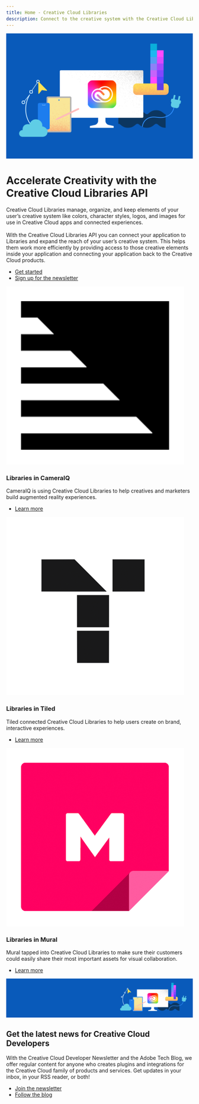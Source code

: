 ```yaml
---
title: Home - Creative Cloud Libraries
description: Connect to the creative system with the Creative Cloud Libraries API
---
```


<Hero slots="image, heading, text, buttons" variant="halfwidth" />

![Creative Cloud banner](../images/cc-hero.png)

# Accelerate Creativity with the Creative Cloud Libraries API

Creative Cloud Libraries manage, organize, and keep elements of your user’s creative system like colors, character styles, logos, and images for use in Creative Cloud apps and connected experiences. <br /> <br /> With the Creative Cloud Libraries API you can connect your application to Libraries and expand the reach of your user’s creative system. This helps them work more efficiently by providing access to those creative elements inside your application and connecting your application back to the Creative Cloud products.

- [Get started](https://adobe.io)
- [Sign up for the newsletter](https://adobe.io)

<TextBlock slots="image, heading, text, links" width="33%" theme="light" isCentered />

![MSFT Teams logo](images/cameraiq.png)

### Libraries in CameraIQ

CameraIQ is using Creative Cloud Libraries to help creatives and marketers build augmented reality experiences.

- [Learn more](https://www.microsoft.com/microsoft-365/microsoft-teams/group-chat-software)

<TextBlock slots="image, heading, text, links" width="33%" theme="light" isCentered />

![JIRA Cloud logo](images/tiled.png)

### Libraries in Tiled

Tiled connected Creative Cloud Libraries to help users create on brand, interactive experiences.

- [Learn more](https://tiled.co/cclibraries/)

<TextBlock slots="image, heading, text, links" width="33%" theme="light" isCentered />

![Slack logo](images/mural.png)

### Libraries in Mural

Mural tapped into Creative Cloud Libraries to make sure their customers could easily share their most important assets for visual collaboration.

- [Learn more](https://slack.com/enterprise)

<SummaryBlock slots="image, heading, text, buttons" background="rgb(246, 16, 27)" />

![CC banner](../images/cc-banner.png)

## Get the latest news for Creative Cloud Developers

With the Creative Cloud Developer Newsletter and the Adobe Tech Blog, we offer regular content for anyone who creates plugins and integrations for the Creative Cloud family of products and services. Get updates in your inbox, in your RSS reader, or both!

- [Join the newsletter](http://adobe.ly/devnews)
- [Follow the blog](https://medium.com/adobetech)
